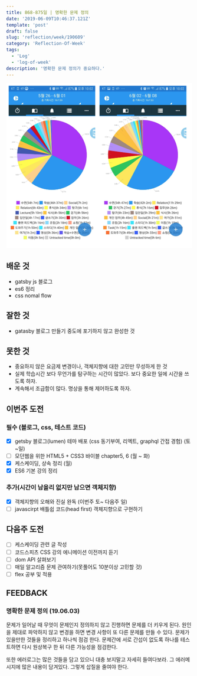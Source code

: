 ```yaml
---
title: 868-875일 | 명확한 문제 정의
date: '2019-06-09T10:46:37.121Z'
template: 'post'
draft: false
slug: 'reflection/week/190609'
category: 'Reflection-Of-Week'
tags:
  - 'Log'
  - 'log-of-week'
description: '명확한 문제 정의가 중요하다.'
---
```


![image-20190610221633350](assets/image-20190610221633350.png)

## 배운 것

- gatsby js 블로그
- es6 정리
- css nomal flow

## 잘한 것

- gatasby 블로그 만들기 중도에 포기하지 않고 완성한 것

## 못한 것

- 중요하지 않은 요금제 변경이나, 객체지향에 대한 고민만 무성하게 한 것
- 실제 학습시간 보다 무언가를 탐구하는 시간이 많았다. 보다 중요한 일에 시간을 쓰도록 하자.
- 계속해서 조급함이 많다. 명상을 통해 제어하도록 하자.

## 이번주 도전

### 필수 (블로그, css, 테스트 코드)

- [x] getsby 블로그(lumen) 테마 배포 (css 동기부여, 리엑트, graphql 간접 경험) (토~일)
- [ ] 모던웹을 위한 HTML5 + CSS3 바이블 chapter5, 6 (월 ~ 화)
- [x] 케스케이딩, 상속 정리 (월)
- [x] ES6 기본 강의 정리

### 추가(시간이 남을리 없지만 남으면 객체지향)

- [x] 객체지향의 오해와 진실 완독 (이번주 토~ 다음주 일)
- [ ] javascirpt 배틀쉽 코드(head first) 객체지향으로 구현하기

## 다음주 도전

- [ ] 케스케이딩 관련 글 작성
- [ ] 코드스피츠 CSS 강의 에니메이션 이전까지 듣기
- [ ] dom API 살펴보기
- [ ] 매일 알고리즘 문제 관여하기(못풀어도 10분이상 고민할 것)
- [ ] flex 공부 및 적용

## FEEDBACK

### 명확한 문제 정의 (19.06.03)

문제가 일어날 때 무엇이 문제인지 정의하지 않고 진행하면 문제를 더 키우게 된다. 원인을 제대로 파악하지 않고 변경을 하면 변경 사항이 또 다른 문제를 만들 수 있다. 문제가 있을만한 것들을 정리하고 하나씩 점검 한다. 문제간에 서로 간섭이 없도록 하나를 테스트하면 다시 원상복구 한 뒤 다른 가능성을 점검한다.

또한 에러로그는 많은 것들을 담고 있으니 대충 보지말고 자세히 들여다보라. 그 에러메시지에 많은 내용이 담겨있다. 그렇게 삽질을 줄여야 한다.
